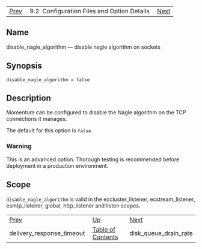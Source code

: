 |     |     |     |
| --- | --- | --- |
| [Prev](conf.ref.delivery_response_timeout)  | 9.2. Configuration Files and Option Details |  [Next](conf.ref.disk_queue_drain_rate.php) |

<a name="conf.ref.disable_nagle_algorithm"></a>
## Name

disable_nagle_algorithm — disable nagle algorithm on sockets

## Synopsis

`disable_nagle_algorithm = false`

<a name="idp8963040"></a>
## Description

Momentum can be configured to disable the Nagle algorithm on the TCP connections it manages.

The default for this option is `false`.

### Warning

This is an advanced option. Thorough testing is recommended before deployment in a production environment.

<a name="idp8966528"></a>
## Scope

`disable_nagle_algorithm` is valid in the eccluster_listener, ecstream_listener, esmtp_listener, global, http_listener and listen scopes.

|     |     |     |
| --- | --- | --- |
| [Prev](conf.ref.delivery_response_timeout)  | [Up](conf.ref.files.php) |  [Next](conf.ref.disk_queue_drain_rate.php) |
| delivery_response_timeout  | [Table of Contents](index) |  disk_queue_drain_rate |
